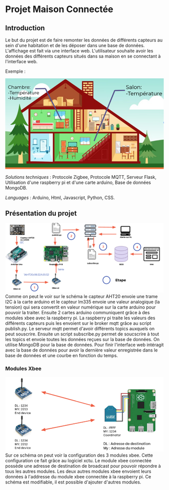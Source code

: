 # Projet Maison Connectée
## Introduction
Le but du projet est de faire remonter les données de différents capteurs au sein d'une habitation et de les déposer dans une base de données. L'affichage est fait via une interface web. L'utilisateur souhaite avoir les données des différents capteurs situés dans sa maison en se connectant à l'interface web.

Exemple : 

![alt tag](https://github.com/Joris07/Maison/blob/main/maisonschema.PNG)

_Solutions techniques_ : Protocole Zigbee, Protocole MQTT, Serveur Flask, Utilisation d'une raspberry pi et d'une carte arduino, Base de données MongoDB.

_Languages_ : Arduino, Html, Javascript, Python, CSS.

## Présentation du projet
![alt tag](https://github.com/Joris07/Maison/blob/main/schemaprojet.png)
Comme on peut le voir sur le schéma le capteur AHT20 envoie une trame I2C à la carte  arduino et le capteur lm335 envoie une valeur analogique (la tension) qui sera convertit en valeur numérique sur la carte arduino pour pouvoir la traiter. Ensuite 2 cartes arduino communiquent grâce à des modules xbee avec la raspberry pi. La raspberry pi traite les valeurs des différents capteurs puis les envoient sur le broker mqtt grâce au script publish.py. Le serveur mqtt permet d'avoir différents topics auxquels on peut souscrire. Ensuite un script subscribe.py permet de soucscrire à tout les topics et envoie toutes les données reçues sur la base de données. On utilise MongoDB pour la base de données. Pour finir l'interface web intéragit avec la base de données pour avoir la dernière valeur enregistrée dans le base de données et une courbe en fonction du temps.

### Modules Xbee
![alt tag](https://github.com/Joris07/Maison/blob/main/xbeeschema.png)
Sur ce schéma on peut voir la configuration des 3 modules xbee. Cette configuration ce fait grâce au logiciel xctu. Le module xbee connectée possède une adresse de destination de broadcast pour pouvoir répondre à tous les autres modules. Les deux autres modules xbee envoient leurs données à l'addresse du module xbee connectée à la raspberry pi. Ce schéma est modifiable, il est possible d'ajouter d'autres modules. 

